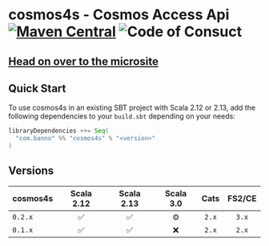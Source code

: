 # cosmos4s - Cosmos Access Api [![Maven Central](https://maven-badges.herokuapp.com/maven-central/com.banno/cosmos4s_2.12/badge.svg)](https://maven-badges.herokuapp.com/maven-central/com.banno/cosmos4s_2.12) ![Code of Consuct](https://img.shields.io/badge/Code%20of%20Conduct-Scala-blue.svg)

## [Head on over to the microsite](https://banno.github.io/cosmos4s)

## Quick Start

To use cosmos4s in an existing SBT project with Scala 2.12 or 2.13, add the following dependencies to your
`build.sbt` depending on your needs:

```scala
libraryDependencies ++= Seq(
  "com.banno" %% "cosmos4s" % "<version>"
)
```

## Versions

| cosmos4s | Scala 2.12 | Scala 2.13 | Scala 3.0 | Cats  | FS2/CE |
| -------- | :--------: | :--------: | :-------: | :---: | :----: |
| `0.2.x`  | ✅         | ✅         | ⚙️        | `2.x` | `3.x` |
| `0.1.x`  | ✅         | ✅         | ❌        | `2.x` | `2.x` |